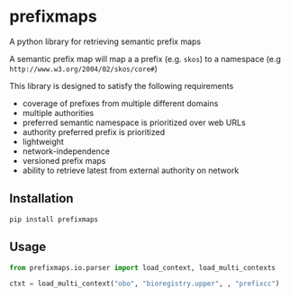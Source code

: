 # prefixmaps

A python library for retrieving semantic prefix maps

A semantic prefix map will map a a prefix (e.g. `skos`) to a namespace (e.g `http://www.w3.org/2004/02/skos/core#`)

This library is designed to satisfy the following requirements

- coverage of prefixes from multiple different domains
- multiple authorities
- preferred semantic namespace is prioritized over web URLs
- authority preferred prefix is prioritized
- lightweight
- network-independence
- versioned prefix maps
- ability to retrieve latest from external authority on network

## Installation

```
pip install prefixmaps
```

## Usage

```python
from prefixmaps.io.parser import load_context, load_multi_contexts

ctxt = load_multi_context("obo", "bioregistry.upper", , "prefixcc")
```
